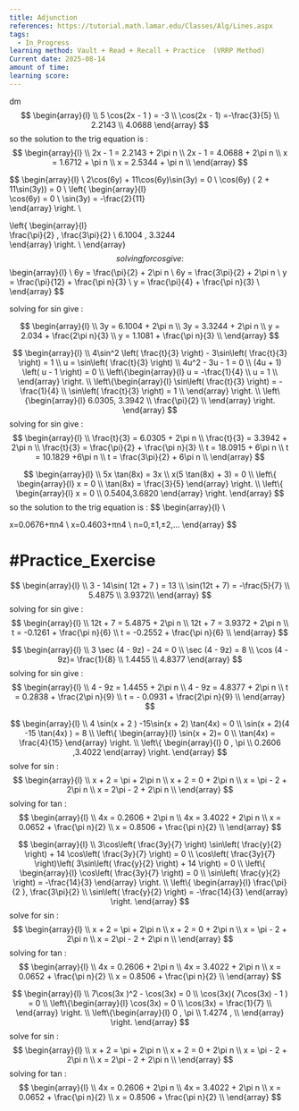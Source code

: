 ```yaml
---
title: Adjunction
references: https://tutorial.math.lamar.edu/Classes/Alg/Lines.aspx
tags:
  - In_Progress
learning method: Vault + Read + Recall + Practice  (VRRP Method)
Current date: 2025-08-14
amount of time: 
learning score:
---
```

dm
$$
\begin{array}{l} \\
5 \cos(2x - 1 )  = -3   \\
\cos(2x - 1)  =-\frac{3}{5}  \\
2.2143  \\
4.0688
\end{array}
$$so the solution to the trig equation is  : 
$$
\begin{array}{l} \\
2x - 1  =   2.2143    +  2\pi n      \\
2x - 1  =   4.0688   +  2\pi n       \\
x  =   1.6712    +  \pi n      \\
x  =   2.5344  +  \pi n      \\
\end{array}
$$


$$
\begin{array}{l}  \\
2\cos(6y) +  11\cos(6y)\sin(3y) =   0  \\
\cos(6y) ( 2 +  11\sin(3y))  =  0  \\
\left\{ \begin{array}{l}  
\cos(6y)  =  0   \\
\sin(3y)   =  -\frac{2}{11}  
\end{array}  \right.  \\
 
\left\{ \begin{array}{l}  
\frac{\pi}{2}  , \frac{3\pi}{2} \\
6.1004 ,  3.3244  
\end{array}  \right.  \\
\end{array}
$$
solving for cos give :  
$$
\begin{array}{l} \\
6y   =    \frac{\pi}{2}   +  2\pi n      \\
6y =   \frac{3\pi}{2}   + 2\pi n      \\
y   =    \frac{\pi}{12}   +  \frac{\pi n}{3}      \\
y =   \frac{\pi}{4}   + \frac{\pi n}{3}      \\
\end{array}
$$

solving for  sin give : 

$$
\begin{array}{l} \\
3y  =  6.1004     +  2\pi n      \\
3y =     3.3244    + 2\pi n      \\
y   =    2.034   +  \frac{2\pi n}{3}      \\
y =   1.1081  + \frac{\pi n}{3}      \\
\end{array}
$$





$$
\begin{array}{l}  \\
4\sin^2  \left( \frac{t}{3}  \right)  -  3\sin\left( \frac{t}{3}   \right) =  1     \\
u  = \sin\left( \frac{t}{3} \right) \\
4u^2   -  3u - 1 =  0  \\
(4u + 1) \left( u - 1 \right)    = 0  \\
\left\{\begin{array}{l}
u  =  -\frac{1}{4}   \\
u  =  1 \\ 
\end{array} 
 \right.   \\
\left\{\begin{array}{l}
\sin\left( \frac{t}{3}   \right)  =  -\frac{1}{4}   \\
\sin\left( \frac{t}{3}   \right)   =  1 \\ 
\end{array} 
 \right.  \\
\left\{\begin{array}{l}
6.0305, 3.3942  \\
\frac{\pi}{2} \\ 
\end{array} 
 \right. 
\end{array}
$$
solving for sin give :  
$$
\begin{array}{l} \\
\frac{t}{3}  =   6.0305   +  2\pi n      \\
\frac{t}{3} =   3.3942    + 2\pi n      \\
\frac{t}{3}   =   \frac{\pi}{2}   +  \frac{\pi n}{3}      \\
t  =   18.0915   +  6\pi n      \\
t =   10.1829   +6\pi n     \\
t   =   \frac{3\pi}{2}   + 6\pi n  \\
\end{array}
$$



$$
\begin{array}{l} \\
5x \tan(8x) = 3x   \\
x(5 \tan(8x)  + 3)  =  0  \\
\left\{ \begin{array}{l}
x  =   0  \\
\tan(8x)  = \frac{3}{5}  
\end{array}  \right.   \\
\left\{ \begin{array}{l}
x  =   0  \\
0.5404,3.6820
\end{array}  \right. 
\end{array}
$$so the solution to the trig equation is  : 
$$
\begin{array}{l} \\

x=0.0676+πn4 \\
x=0.4603+πn4 \\
n=0,±1,±2,…
\end{array}
$$


# #Practice_Exercise 




$$
\begin{array}{l}  \\
3 - 14\sin( 12t  +  7 ) =  13    \\
\sin(12t  + 7)  =  -\frac{5}{7}   \\
5.4875  \\
3.9372\\
\end{array}
$$
solving for sin give :  
$$
\begin{array}{l} \\
12t  + 7  =   5.4875   +  2\pi n       \\
12t +  7  =  3.9372    + 2\pi n      \\
t  =  -0.1261   +  \frac{\pi n}{6}      \\
t =   -0.2552  +  \frac{\pi n}{6}     \\
\end{array}
$$ 







$$
\begin{array}{l}  \\
3 \sec (4 -  9z)  - 24 =  0  \\
 \sec (4 -  9z)    =   8  \\
\cos (4  - 9z)=   \frac{1}{8}   \\
1.4455    \\
 4.8377 
\end{array}
$$
solving for sin give :  
$$
\begin{array}{l} \\
4 -  9z =   1.4455   +  2\pi n       \\
4 -  9z  =   4.8377     + 2\pi n      \\
t  = 0.2838  +  \frac{2\pi n}{9}   \\
t =  - 0.0931 +  \frac{2\pi n}{9}     \\
\end{array}
$$ 





$$
\begin{array}{l}  \\
4 \sin(x  + 2  )    -15\sin(x + 2) \tan(4x) = 0    \\
\sin(x + 2)(4  -15 \tan(4x)   )   =   8  \\
\left\{  \begin{array}{l}
\sin(x + 2)=    0  \\
\tan(4x)   =  \frac{4}{15}
\end{array}
  \right.   \\
\left\{  \begin{array}{l}
0  ,   \pi  \\
0.2606 ,3.4022 
\end{array}
  \right. 
\end{array}
$$
 solve for sin :
  $$
\begin{array}{l} \\
x  +  2 =     \pi      +  2\pi n       \\
x  +  2  =    0     + 2\pi n      \\
x  =     \pi    -  2   +  2\pi n       \\
x  =    2\pi    -  2    + 2\pi n      \\
\end{array}
$$
solving for tan  :
$$
\begin{array}{l} \\
4x =    0.2606   +  2\pi n  \\
4x =  3.4022     +  2\pi n     \\
x =    0.0652   +  \frac{\pi n}{2}  \\
x = 0.8506   +  \frac{\pi n}{2}     \\
\end{array}
$$









$$
\begin{array}{l}   \\
3\cos\left( \frac{3y}{7} \right)  \sin\left(  \frac{y}{2} \right) + 14 \cos\left( \frac{3y}{7} \right)   =   0 \\
\cos\left( \frac{3y}{7} \right)\left(  3\sin\left(  \frac{y}{2} \right) + 14 \right)  = 0      \\
\left\{ \begin{array}{l} 
\cos\left( \frac{3y}{7} \right)  = 0    \\
\sin\left(  \frac{y}{2} \right)   = -\frac{14}{3}
\end{array} \right.   \\
\left\{ \begin{array}{l} 
\frac{\pi}{2 }, \frac{3\pi}{2}     \\
\sin\left(  \frac{y}{2} \right)   = -\frac{14}{3}
\end{array} \right. 
\end{array}
$$
 solve for sin :
  $$
\begin{array}{l} \\
x  +  2 =     \pi      +  2\pi n       \\
x  +  2  =    0     + 2\pi n      \\
x  =     \pi    -  2   +  2\pi n       \\
x  =    2\pi    -  2    + 2\pi n      \\
\end{array}
$$
solving for tan  :
$$
\begin{array}{l} \\
4x =    0.2606   +  2\pi n  \\
4x =  3.4022     +  2\pi n     \\
x =    0.0652   +  \frac{\pi n}{2}  \\
x = 0.8506   +  \frac{\pi n}{2}     \\
\end{array}
$$







$$
\begin{array}{l}  \\
7\cos(3x )^2  - \cos(3x)   = 0  \\
\cos(3x)( 7\cos(3x) - 1  )   =   0 \\
\left\{\begin{array}{l}  
 \cos(3x)  =  0  \\
\cos(3x)   =  \frac{1}{7}  \\
\end{array} 
 \right.   \\
\left\{\begin{array}{l}  
0 , \pi   \\
1.4274  ,   \\
\end{array} 
 \right.  
\end{array}
$$
 solve for sin :
  $$
\begin{array}{l} \\
x  +  2 =     \pi      +  2\pi n       \\
x  +  2  =    0     + 2\pi n      \\
x  =     \pi    -  2   +  2\pi n       \\
x  =    2\pi    -  2    + 2\pi n      \\
\end{array}
$$
solving for tan  :
$$
\begin{array}{l} \\
4x =    0.2606   +  2\pi n  \\
4x =  3.4022     +  2\pi n     \\
x =    0.0652   +  \frac{\pi n}{2}  \\
x = 0.8506   +  \frac{\pi n}{2}     \\
\end{array}
$$




